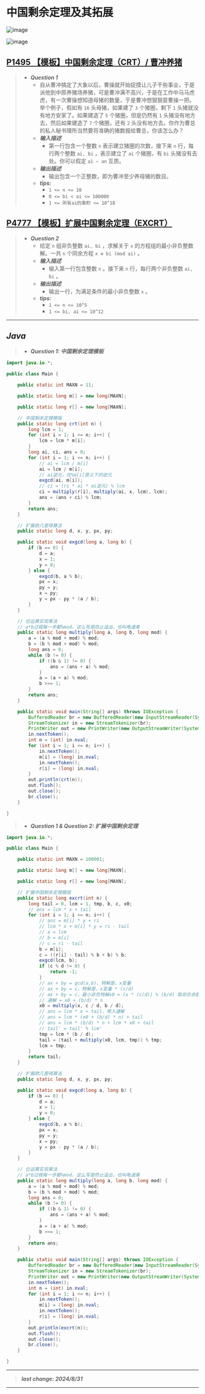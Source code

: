 # 中国剩余定理及其拓展

![image](./images/中国剩余定理.png)

![image](./images/拓展中国剩余定理.png)

## [P1495 【模板】中国剩余定理（CRT）/ 曹冲养猪](https://www.luogu.com.cn/problem/P1495)

> - ***Question 1***
>   - 自从曹冲搞定了大象以后，曹操就开始捉摸让儿子干些事业，于是派他到中原养猪场养猪，可是曹冲满不高兴，于是在工作中马马虎虎，有一次曹操想知道母猪的数量，于是曹冲想狠狠耍曹操一把。举个例子，假如有 `16` 头母猪，如果建了 `3` 个猪圈，剩下 `1` 头猪就没有地方安家了。如果建造了 `5` 个猪圈，但是仍然有 `1` 头猪没有地方去，然后如果建造了 `7` 个猪圈，还有 `2` 头没有地方去。你作为曹总的私人秘书理所当然要将准确的猪数报给曹总，你该怎么办？
>   - ***输入描述***
>     - 第一行包含一个整数 `n` 表示建立猪圈的次数，接下来 `n` 行，每行两个整数 `ai, bi` ，表示建立了 `ai` 个猪圈，有 `bi` 头猪没有去处。你可以假定 `a1 ~ an` 互质。
>   - ***输出描述***
>     - 输出包含一个正整数，即为曹冲至少养母猪的数目。
>   - ***tips:***
>     - `1 <= n <= 10`
>     - `0 <= bi < ai <= 100000`
>     - `1 <= 所有ai的乘积 <= 10^18`

## [P4777 【模板】扩展中国剩余定理（EXCRT）](https://www.luogu.com.cn/problem/P4777)

> - ***Question 2***
>   - 给定 `n` 组非负整数 `ai, bi` ，求解关于 `x` 的方程组的最小非负整数解。一共 `n` 个同余方程 `x ≡ bi (mod ai)` 。
>   - ***输入描述***
>     - 输入第一行包含整数 `n` 。接下来 `n` 行，每行两个非负整数 `ai, bi` 。
>   - ***输出描述***
>     - 输出一行，为满足条件的最小非负整数 `x` 。
>   - ***tips:***
>     - `1 <= n <= 10^5`
>     - `1 <= bi, ai <= 10^12`

---

## *Java*

> - ***Question 1: 中国剩余定理模板***

```java
import java.io.*;

public class Main {

    public static int MAXN = 11;

    public static long m[] = new long[MAXN];

    public static long r[] = new long[MAXN];

    // 中国剩余定理模版
    public static long crt(int n) {
        long lcm = 1;
        for (int i = 1; i <= n; i++) {
            lcm = lcm * m[i];
        }
        long ai, ci, ans = 0;
        for (int i = 1; i <= n; i++) {
            // ai = lcm / m[i]
            ai = lcm / m[i];
            // ai逆元，在%m[i]意义下的逆元
            exgcd(ai, m[i]);
            // ci = (ri * ai * ai逆元) % lcm
            ci = multiply(r[i], multiply(ai, x, lcm), lcm);
            ans = (ans + ci) % lcm;
        }
        return ans;
    }

    // 扩展欧几里得算法
    public static long d, x, y, px, py;

    public static void exgcd(long a, long b) {
        if (b == 0) {
            d = a;
            x = 1;
            y = 0;
        } else {
            exgcd(b, a % b);
            px = x;
            py = y;
            x = py;
            y = px - py * (a / b);
        }
    }

    // 位运算实现乘法
    // a*b过程每一步都%mod，这么写是防止溢出，也叫龟速乘
    public static long multiply(long a, long b, long mod) {
        a = (a % mod + mod) % mod;
        b = (b % mod + mod) % mod;
        long ans = 0;
        while (b != 0) {
            if ((b & 1) != 0) {
                ans = (ans + a) % mod;
            }
            a = (a + a) % mod;
            b >>= 1;
        }
        return ans;
    }

    public static void main(String[] args) throws IOException {
        BufferedReader br = new BufferedReader(new InputStreamReader(System.in));
        StreamTokenizer in = new StreamTokenizer(br);
        PrintWriter out = new PrintWriter(new OutputStreamWriter(System.out));
        in.nextToken();
        int n = (int) in.nval;
        for (int i = 1; i <= n; i++) {
            in.nextToken();
            m[i] = (long) in.nval;
            in.nextToken();
            r[i] = (long) in.nval;
        }
        out.println(crt(n));
        out.flush();
        out.close();
        br.close();
    }

}
```

> - ***Question 1 & Question 2: 扩展中国剩余定理***

```java
import java.io.*;

public class Main {

    public static int MAXN = 100001;

    public static long m[] = new long[MAXN];

    public static long r[] = new long[MAXN];

    // 扩展中国剩余定理模版
    public static long excrt(int n) {
        long tail = 0, lcm = 1, tmp, b, c, x0;
        // ans = lcm * x + tail
        for (int i = 1; i <= n; i++) {
            // ans = m[i] * y + ri
            // lcm * x + m[i] * y = ri - tail
            // a = lcm
            // b = m[i]
            // c = ri - tail
            b = m[i];
            c = ((r[i] - tail) % b + b) % b;
            exgcd(lcm, b);
            if (c % d != 0) {
                return -1;
            }
            // ax + by = gcd(a,b)，特解是，x变量
            // ax + by = c，特解是，x变量 * (c/d)
            // ax + by = c，最小非负特解x0 = (x * (c/d)) % (b/d) 取非负余数
            // 通解 = x0 + (b/d) * n
            x0 = multiply(x, c / d, b / d);
            // ans = lcm * x + tail，带入通解
            // ans = lcm * (x0 + (b/d) * n) + tail
            // ans = lcm * (b/d) * n + lcm * x0 + tail
            // tail' = tail' % lcm'
            tmp = lcm * (b / d);
            tail = (tail + multiply(x0, lcm, tmp)) % tmp;
            lcm = tmp;
        }
        return tail;
    }

    // 扩展欧几里得算法
    public static long d, x, y, px, py;

    public static void exgcd(long a, long b) {
        if (b == 0) {
            d = a;
            x = 1;
            y = 0;
        } else {
            exgcd(b, a % b);
            px = x;
            py = y;
            x = py;
            y = px - py * (a / b);
        }
    }

    // 位运算实现乘法
    // a*b过程每一步都%mod，这么写是防止溢出，也叫龟速乘
    public static long multiply(long a, long b, long mod) {
        a = (a % mod + mod) % mod;
        b = (b % mod + mod) % mod;
        long ans = 0;
        while (b != 0) {
            if ((b & 1) != 0) {
                ans = (ans + a) % mod;
            }
            a = (a + a) % mod;
            b >>= 1;
        }
        return ans;
    }

    public static void main(String[] args) throws IOException {
        BufferedReader br = new BufferedReader(new InputStreamReader(System.in));
        StreamTokenizer in = new StreamTokenizer(br);
        PrintWriter out = new PrintWriter(new OutputStreamWriter(System.out));
        in.nextToken();
        int n = (int) in.nval;
        for (int i = 1; i <= n; i++) {
            in.nextToken();
            m[i] = (long) in.nval;
            in.nextToken();
            r[i] = (long) in.nval;
        }
        out.println(excrt(n));
        out.flush();
        out.close();
        br.close();
    }

}
```

---

> ***last change: 2024/8/31***

---

